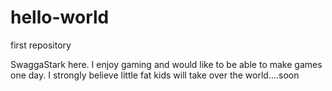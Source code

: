 # hello-world
first repository

SwaggaStark here. I enjoy gaming and would like to be able to make games one day.
I strongly believe little fat kids will take over the world....soon
